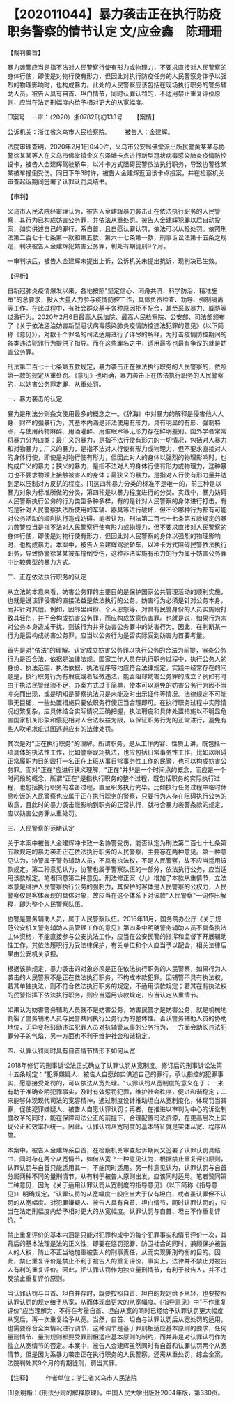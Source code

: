 # 【202011044】暴力袭击正在执行防疫职务警察的情节认定 文/应金鑫　陈珊珊

【裁判要旨】

暴力袭警应当是指不法对人民警察行使有形力或物理力，不要求直接对人民警察的身体行使，即使是对物行使有形力，但因此对执行防疫任务的人民警察身体予以强烈的物理影响时，也构成暴力。此处的人民警察应该包括在现场执行职务的警务辅助人员。被告人具有自首、坦白情节，同时认罪认罚的，不适用禁止重复评价原则，应当在法定刑幅度内给予相对更大的从宽幅度。

□案号　一审：（2020）浙0782刑初133号 　　【案情】

公诉机关：浙江省义乌市人民检察院。 　　被告人：金建辉。

法院审理查明，2020年2月1日0:40许，义乌市公安局佛堂派出所民警黄某某与协警徐某某等人在义乌市佛堂镇金义东泽塘卡点进行新型冠状病毒感染肺炎疫情防控设卡，被告人金建辉驾驶轿车，以冲卡方式阻碍民警依法执行职务，导致协警徐某某被车撞倒受伤。同日下午3时许，被告人金建辉返回该卡点投案，并在检察机关审查起诉期间签署了认罪认罚具结书。

【审判】

义乌市人民法院经审理认为，被告人金建辉暴力袭击正在依法执行职务的人民警察，其行为已构成妨害公务罪，并依法从重处罚。被告人金建辉犯罪以后自动投案，如实供述自己的罪行，系自首，且自愿认罪认罚，依法可以从轻处罚。依照刑法第二百七十七条第一款和第五款、第六十七条第一款，刑事诉讼法第十五条之规定，判决被告人金建辉犯妨害公务罪，判处有期徒刑9个月。

一审判决后，被告人金建辉未提出上诉，公诉机关未提出抗诉，现判决已生效。

【评析】

自新冠肺炎疫情爆发以来，各地按照"坚定信心、同舟共济、科学防治、精准施策"的总要求，投入大量人力参与疫情防控工作，具体负责检查、劝导、强制隔离等工作。在此过程中，有社会群众基于各种原因拒不配合，甚至采取暴力、威胁等过激行为。2020年2月6日最高人民法院、最高人民检察院、公安部、司法部颁布了《关于依法惩治妨害新型冠状病毒感染肺炎疫情防控违法犯罪的意见》（以下简称《意见》），对数十个罪名的司法适用进行了详尽的解释，为打击疫情防控期间的各类违法犯罪行为提供了指导。而在这些罪名之中，适用最多也最有争议的就是妨害公务罪。

刑法第二百七十七条第五款规定，暴力袭击正在依法执行职务的人民警察的，依照第一款的规定从重处罚。《意见》也明确，暴力袭击正在依法执行职务的人民警察的，以妨害公务罪定罪，从重处罚。

一、暴力袭击的认定

暴力是刑法分则条文使用最多的概念之一。《辞海》中对暴力的解释是侵害他人人身、财产的强暴行为，其基本内涵是非法使用有形力，具有明显的有形、强制特点，与使用药物麻醉、用酒灌醉、用催眠术等无形力存在鲜明差别。国外学者常常将暴力分为四类：最广义的暴力，是指不法行使有形力的一切情况，包括对人暴力和对物暴力；广义的暴力，是指不法对人行使有形力或物理力，但不要求直接对人的身体行使，即使是对物行使有形力，但因此对人的身体以强烈的物理影响时，也构成广义的暴力；狭义的暴力，是指不法对人的身体行使有形力或物理力，这种暴力也不要求物理上接触被害人的身体；最狭义的暴力，是指对人行使有形力量并达到足以压制对方反抗的程度。\[1\]这四种暴力分类的标准不是唯一的，前三种是以暴力对象为标准所做的分类，第四种是以暴力程度进行的分类。实践中，暴力妨碍人民警察执行公务的行为类型多种多样，有的是针对人民警察的身体进行打击，有的是针对人民警察执法所使用的车辆、器具等进行破坏，但不论哪种行为都有可能对公务活动的顺利执行造成妨碍。笔者认为，刑法第二百七十七条第五款规定的暴力袭警应当是指不法对人民警察行使有形力或物理力，但不要求直接对人民警察的身体行使，即使是对物行使有形力，但因此对人民警察的身体以强烈的物理影响时，也构成暴力。本案中，被告人金建辉驾驶轿车，以冲卡方式阻碍民警依法执行职务，导致协警徐某某被车撞倒受伤，这种非法实施有形力的行为属于妨害公务罪中比较典型的暴力方式。

二、正在依法执行职务的认定

从立法的本意来看，妨害公务罪的主要目的是保护国家公共管理活动的顺利实施，也就是说该罪侵害的直接法益是依法执行的公务。妨害行为必须是针对公务本身，而非针对其他。例如，因邻里纠纷、个人恩怨等，对具有民警身份的人员实施殴打致其轻伤，并不会构成妨害公务罪，而应构成故意伤害罪。也就是说，如果行为未对公务本身造成干扰，则该行为并非妨害公务罪中的妨害行为。因此，在判断某一行为是否构成妨害公务罪，应当以公务行为是否实际受到妨害为首要考量。

首先是对"依法"的理解。认定成立妨害公务罪以执行公务的合法为前提，审查公务行为是否合法，依据是法律法规。国家工作人员在执行职务过程中，执行公务人的身份、执法范围、执法依据、执法程序等均应符合法律规定。实践中经常存在的问题是，执行职务行为有瑕疵或者轻微违法，能否阻却妨害公务罪的成立？例如有时由于执法民警经验不足，办案方式过于简单，使本可以避免的妨害公务行为因不当冲突而出现，或是明知是警察执法只是未能及时出示证件等情况。法律规定不可能事无巨细，一些处置措施只要依职务行使正当合理即可。在执行职务过程中实际情况纷繁复杂，应具体结合实际情况正确把握，执法瑕疵和具体处置措施以不明显危害国家机关形象和侵犯相对人合法权益为限，以保证职务行为的正常进行，避免有些人吹毛求疵试图逃避应有的法律处罚。

其次是对"正在执行职务"的理解。所谓职务，是从工作内容、性质上讲，既包括一项具体的执法性工作，比如警察现场执法，也应包括日常事务性工作，比如以阻碍正常履职为目的殴打一名正在上班从事日常事务性工作的民警，也可以构成妨害公务罪。而对"正在"应进行狭义理解，"正在"并非是一个时间点的概念，而应是一个时间段的概念，所谓"正在"是指执行职务的整个过程，既包括职务的实际执行过程，也包括执行职务的准备过程，直至职务执行完毕。比如执行任务过程中临时休息吃饭的人民警察也应属于正在执行职务的警察，只要行为人存在阻碍执行公务的故意，且此时的暴力袭击能影响到职务的正常执行，就符合暴力袭警条款的规定，应以妨害公务罪从重处罚。

三、人民警察的范畴认定

关于本案中被告人金建辉冲卡致一名协警受伤，能否认定为刑法第二百七十七条第五款规定的暴力袭击正在依法执行职务的人民警察，主要存在两种意见。第一种意见认为，协警属于警务辅助人员，不具有执法权，不是人民警察，故不应当适用该款规定。第二种意见认为，协警也属于警察队伍的一部分，依法执行公务，应当适用该款规定。笔者同意第二种意见。刑法修正案（九）增加了本款从重情节，立法本意是维护人民警察执行公务的强制力，其保护的客体是人民警察的公权力，人民警察仅是客体表现的具体对象，故应当在这个体系下对该款"人民警察"一词作出解释，即为整个人民警察队伍。

协警是警务辅助人员，属于人民警察队伍。2016年11月，国务院办公厅《关于规范公安机关警务辅助人员管理工作的意见》第四条中明确警务辅助人员不具备执法主体资格，不能直接参与公安执法工作，应当在公安民警的指挥和监督下开展辅助性工作，其依法履职行为受法律保护，有关单位和个人应当予以配合，相关法律后果由公安机关承担。

根据该款规定，暴力袭击的对象必须是正在依法执行职务的人民警察，如果行为人袭击的人民警察不是正在依法执行职务，不构成本款犯罪。因辅警不具有执法权，若其单独执法，则不符合依法执行职务的规定，不适用该款规定；若其在有执法权的民警指挥下依法执行职务，则应当适用该款规定，应当认定从重情节。

如果认为妨害警务辅助人员就不是妨害公务，妨害民警才是妨害公务，就是机械地割裂了警务辅助人员与民警共同执行公务行为的整体性。否认警务辅助人员的协助地位，无异变相鼓励违法犯罪人员对抗辅警从事的公务行为，一方面会助长违法犯罪分子的气焰，另一方面也不利于维护社会和谐稳定。

四、认罪认罚同时具有自首情节情形下如何从宽

2018年修订的刑事诉讼法正式确立了认罪认罚从宽制度。修订后的刑事诉讼法第十五条规定："犯罪嫌疑人、被告人自愿如实供述自己的罪行，承认指控的犯罪事实，愿意接受处罚的，可以依法从宽处理。"认罪认罚从宽制度的意义在于；一来有助于准确查明犯罪事实，及时有效惩罚犯罪，维护社会秩序，促进和谐稳定；二来能够体现现代司法的宽容精神，通过制度设计推动坦白从宽制度化，体现罚当其罪，促使犯罪嫌疑人、被告人自愿认罪认罚；再者，在推进以审判为中心的诉讼制度改革的同时，能在保障司法公正的前提下，合理配置司法资源，在更高层次上实现公正和效率相统一。因此，认罪认罚从宽制度的基本特征就是实体从宽、程序从简。

本案中，被告人金建辉系自首，在检察机关审查起诉期间又签署了认罪认罚具结书，同时存在两个从宽情节，如何从宽？一种意见认为，根据禁止重复评价原则，认罪认罚与自首只能适用其一，不能同时适用。另一种意见认为，认罪认罚与自首分属两种不同的量刑情节，从有利于被告人原则出发，应该同时适用。笔者赞同第二种意见，因为《关于适用认罪认罚从宽制度的指导意见》（以下简称《指导意见》）明确规定，"认罪认罚的从宽幅度一般应当大于仅有坦白，或者虽认罪但不认罚的从宽幅度。对犯罪嫌疑人、被告人具有自首、坦白情节，同时认罪认罚的，应当在法定刑幅度内给予相对更大的从宽幅度。认罪认罚与自首、坦白不作重复评价。"

禁止重复评价的基本内涵是只能对犯罪构成中的每个犯罪事实和情节评价一次，其背后的基本法理是法的正义性，即要在惩罚犯罪、防卫社会的同时，兼顾保护被告人的人权，防止不正当地加重被告人的刑事责任，从而实现罪刑均衡的目的。因此，禁止重复评价是禁止不利于被告人的重复评价，事实上，法律并不禁止对被告人有利的重复评价。因此，把认罪认罚作为独立量刑情节，有利于被告人，并不违反禁止重复评价原则。

当认罪认罚与自首、坦白并存时，既要按照自首、坦白的规定给予从轻，也要按照认罪认罚的规定给予从宽，从而体现出更大的从宽幅度。《指导意见》中"不作重复评价"应当理解为，不得在考量自首、坦白从宽的同时已经给予认罪认罚更大幅度从宽后，再一次重复给予从宽。当然，自首、坦白与认罪认罚后从宽处罚的适用，也需要综合全案情况进行调节，这种调节是基于罪刑相适应基本原则的要求，任何量刑情节、量刑规则都要受罪刑相适应基本原则的制约，而并非是对认罪认罚作为独立从宽情节的否定。本案中，被告人金建辉虽然同时有自首和认罪认罚两个从宽情节，但是因为系暴力袭击正在执行职务的人民警察，还需从重处罚，综合全案，法院判处其9个月的有期徒刑，罚当其罪。

【注释】 　　作者单位：浙江省义乌市人民法院

\[1\]张明楷：《刑法分则的解释原理》，中国人民大学出版社2004年版，第330页。